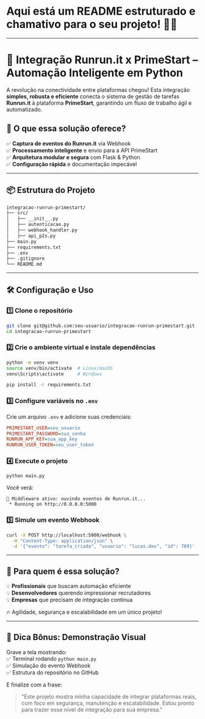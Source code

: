 # Aqui está um README estruturado e chamativo para o seu projeto! 📄🚀  

---

# 🚀 Integração Runrun.it x PrimeStart – Automação Inteligente em Python  

A revolução na conectividade entre plataformas chegou! Esta integração **simples, robusta e eficiente** conecta o sistema de gestão de tarefas **Runrun.it** à plataforma **PrimeStart**, garantindo um fluxo de trabalho ágil e automatizado.  

## 🔗 O que essa solução oferece?  
✅ **Captura de eventos do Runrun.it** via Webhook  
✅ **Processamento inteligente** e envio para a API PrimeStart  
✅ **Arquitetura modular e segura** com Flask & Python  
✅ **Configuração rápida** e documentação impecável  

---

## 📦 Estrutura do Projeto  
```bash
integracao-runrun-primestart/
├── src/
│   ├── __init__.py
│   ├── autenticacao.py
│   ├── webhook_handler.py
│   ├── api_p2s.py
├── main.py
├── requirements.txt
├── .env
├── .gitignore
└── README.md
```

---

## 🛠️ Configuração e Uso  

### 1️⃣ **Clone o repositório**  
```sh
git clone git@github.com:seu-usuario/integracao-runrun-primestart.git
cd integracao-runrun-primestart
```

### 2️⃣ **Crie o ambiente virtual e instale dependências**  
```sh
python -m venv venv
source venv/bin/activate  # Linux/macOS
venv\Scripts\activate     # Windows

pip install -r requirements.txt
```

### 3️⃣ **Configure variáveis no `.env`**  
Crie um arquivo `.env` e adicione suas credenciais:  
```ini
PRIMESTART_USER=seu_usuario
PRIMESTART_PASSWORD=sua_senha
RUNRUN_APP_KEY=sua_app_key
RUNRUN_USER_TOKEN=seu_user_token
```

### 4️⃣ **Execute o projeto**  
```sh
python main.py
```
Você verá:  
```
🚀 Middleware ativo: ouvindo eventos de Runrun.it...
 * Running on http://0.0.0.0:5000
```

### 5️⃣ **Simule um evento Webhook**  
```sh
curl -X POST http://localhost:5000/webhook \
  -H "Content-Type: application/json" \
  -d '{"evento": "tarefa_criada", "usuario": "lucas.dev", "id": 789}'
```

---

## 🎯 Para quem é essa solução?  
💡 **Profissionais** que buscam automação eficiente  
💡 **Desenvolvedores** querendo impressionar recrutadores  
💡 **Empresas** que precisam de integração contínua  

🔥 Agilidade, segurança e escalabilidade em um único projeto!  

---

## 📢 Dica Bônus: Demonstração Visual  
Grave a tela mostrando:  
✅ Terminal rodando `python main.py`  
✅ Simulação do evento Webhook  
✅ Estrutura do repositório no GitHub  

E finalize com a frase:  
> "Este projeto mostra minha capacidade de integrar plataformas reais, com foco em segurança, manutenção e escalabilidade. Estou pronto para trazer esse nível de integração para sua empresa." 
